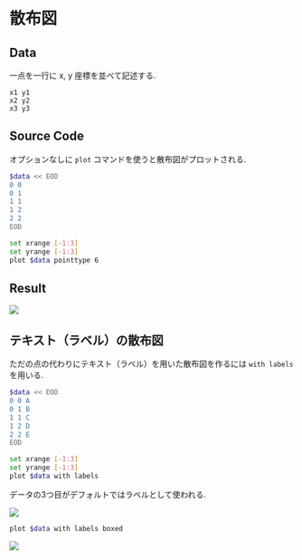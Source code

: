 # 散布図

## Data

一点を一行に x, y 座標を並べて記述する.

```
x1 y1
x2 y2
x3 y3
```

## Source Code

オプションなしに `plot` コマンドを使うと散布図がプロットされる.

```bash
$data << EOD
0 0
0 1
1 1
1 2
2 2
EOD

set xrange [-1:3]
set yrange [-1:3]
plot $data pointtype 6
```

## Result
![](https://i.imgur.com/y96sW7e.png)

## テキスト（ラベル）の散布図

ただの点の代わりにテキスト（ラベル）を用いた散布図を作るには
`with labels` を用いる.

```bash
$data << EOD
0 0 A
0 1 B
1 1 C
1 2 D
2 2 E
EOD

set xrange [-1:3]
set yrange [-1:3]
plot $data with labels
```

データの3つ目がデフォルトではラベルとして使われる.

![](https://i.imgur.com/DhM6iXw.png)

```bash
plot $data with labels boxed
```

![](https://i.imgur.com/abJY2Gp.png)
